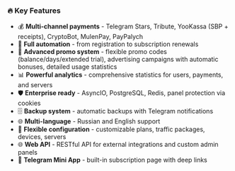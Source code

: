 ### 🔥 Key Features

- 💰 **Multi-channel payments** - Telegram Stars, Tribute, YooKassa (SBP + receipts), CryptoBot, MulenPay, PayPalych
- 🎯 **Full automation** - from registration to subscription renewals
- 🎁 **Advanced promo system** - flexible promo codes (balance/days/extended trial), advertising campaigns with automatic bonuses, detailed usage statistics
- 📊 **Powerful analytics** - comprehensive statistics for users, payments, and servers
- 🛡️ **Enterprise ready** - AsyncIO, PostgreSQL, Redis, panel protection via cookies
- 🗄️ **Backup system** - automatic backups with Telegram notifications
- 🌐 **Multi-language** - Russian and English support
- 🔧 **Flexible configuration** - customizable plans, traffic packages, devices, servers
- 🌐 **Web API** - RESTful API for external integrations and custom admin panels
- 📱 **Telegram Mini App** - built-in subscription page with deep links
